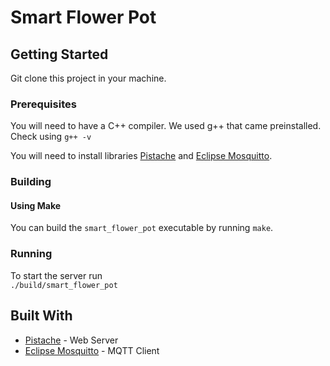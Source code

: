 # Smart Flower Pot

## Getting Started

Git clone this project in your machine.

### Prerequisites

You will need to have a C++ compiler. We used g++ that came preinstalled. Check using `g++ -v`

You will need to install libraries [Pistache](https://github.com/pistacheio/pistache) and  [Eclipse Mosquitto](https://github.com/eclipse/mosquitto).

### Building

#### Using Make

You can build the `smart_flower_pot` executable by running `make`.

### Running

To start the server run\
`./build/smart_flower_pot`

## Built With

* [Pistache](https://github.com/pistacheio/pistache) - Web Server
* [Eclipse Mosquitto](https://github.com/eclipse/mosquitto) - MQTT Client
